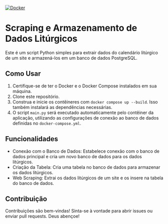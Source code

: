 [![Docker](https://github.com/edsonbittencourt/liturgicalCalendar/actions/workflows/docker-publish.yml/badge.svg)](https://github.com/edsonbittencourt/liturgicalCalendar/actions/workflows/docker-publish.yml)

# Scraping e Armazenamento de Dados Litúrgicos

Este é um script Python simples para extrair dados do calendário litúrgico de um site e armazená-los em um banco de dados PostgreSQL.

## Como Usar

1. Certifique-se de ter o Docker e o Docker Compose instalados em sua máquina.
2. Clone este repositório.
3. Construa e inicie os contêineres com `docker compose up --build`. Isso também instalará as dependências necessárias.
4. O script `main.py` será executado automaticamente pelo contêiner da aplicação, utilizando as configurações de conexão ao banco de dados definidas no `docker-compose.yml`.

## Funcionalidades

- Conexão com o Banco de Dados: Estabelece conexão com o banco de dados principal e cria um novo banco de dados para os dados litúrgicos.
- Criação da Tabela: Cria uma tabela no banco de dados para armazenar os dados litúrgicos.
- Web Scraping: Extrai os dados litúrgicos de um site e os insere na tabela do banco de dados.

## Contribuição

Contribuições são bem-vindas! Sinta-se à vontade para abrir issues ou enviar pull requests. Deus abençoe!

